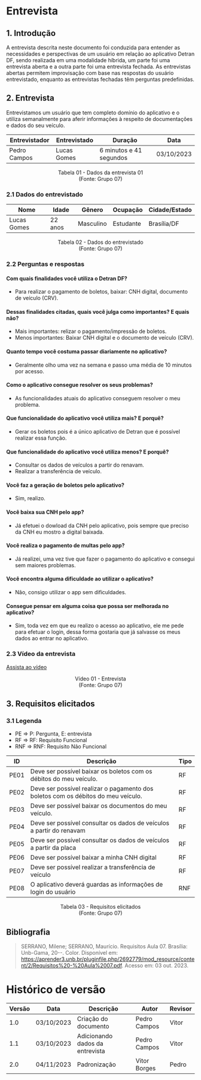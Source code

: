 # Entrevista

## 1. Introdução

A entrevista descrita neste documento foi conduzida para entender as necessidades e perspectivas de um usuário em relação ao aplicativo Detran DF, sendo realizada em uma modalidade híbrida, um parte foi uma entrevista aberta e a outra parte foi uma entrevista fechada. As entrevistas abertas permitem improvisação com base nas respostas do usuário entrevistado, enquanto as entrevistas fechadas têm perguntas predefinidas.

## 2. Entrevista

Entrevistamos um usuário que tem completo domínio do aplicativo e o utiliza semanalmente para aferir informações à respeito de documentações e dados do seu veículo.

| Entrevistador     | Entrevistado    | Duração | Data       |
| ----------------| --------------| ------| ---------|
| Pedro Campos | Lucas Gomes |     6 minutos e 41 segundos    | 03/10/2023 |

<p align="center">
Tabela 01 - Dados da entrevista 01<br>
(Fonte: Grupo 07)
</p>

### 2.1 Dados do entrevistado

| Nome            | Idade   | Gênero   | Ocupação  | Cidade/Estado |
| --------------| ------| -------| --------| ------------|
| Lucas Gomes | 22 anos | Masculino | Estudante | Brasília/DF   |

<p align="center">
Tabela 02 - Dados do entrevistado<br>
(Fonte: Grupo 07)
</p>

### 2.2 Perguntas e respostas

#### Com quais finalidades você utiliza o Detran DF?

* Para realizar o pagamento de boletos, baixar: CNH digital, documento de veículo (CRV).

#### Dessas finalidades citadas, quais você julga como importantes? E quais não?

* Mais importantes: relizar o pagamento/impressão de boletos.
* Menos importantes: Baixar CNH digital e o documento de veículo (CRV).

#### Quanto tempo você costuma passar diariamente no aplicativo?

* Geralmente olho uma vez na semana e passo uma média de 10 minutos por acesso.

#### Como o aplicativo consegue resolver os seus problemas?

* As funcionalidades atuais do aplicativo conseguem resolver o meu problema.

#### Que funcionalidade do aplicativo você utiliza mais? E porquê?

* Gerar os boletos pois é a único aplicativo de Detran que é possível realizar essa função.

#### Que funcionalidade do aplicativo você utiliza menos? E porquê?

* Consultar os dados de veículos a partir do renavam.
* Realizar a transferência de veículo.

#### Você faz a geração de boletos pelo aplicativo?

* Sim, realizo.

#### Você baixa sua CNH pelo app?

* Já efetuei o dowload da CNH pelo aplicativo, pois sempre que preciso da CNH eu mostro a digital baixada.

#### Você realiza o pagamento de multas pelo app?

* Já realizei, uma vez tive que fazer o pagamento do aplicativo e consegui sem maiores problemas.

#### Você encontra alguma dificuldade ao utilizar o aplicativo?

* Não, consigo utilizar o app sem dificuldades.

#### Consegue pensar em alguma coisa que possa ser melhorada no aplicativo?

* Sim, toda vez em que eu realizo o acesso ao aplicativo, ele me pede para efetuar o login, dessa forma gostaria que já salvasse os meus dados ao entrar no aplicativo.

### 2.3 Vídeo da entrevista

[Assista ao vídeo](https://youtu.be/RXudRhupgbA)

<p align="center">
Vídeo 01 - Entrevista<br>
(Fonte: Grupo 07)
</p>

## 3. Requisitos elicitados

### 3.1 Legenda

* PE => P: Pergunta, E: entrevista
* RF => RF: Requisito Funcional
* RNF => RNF: Requisito Não Funcional

| ID    | Descrição                                                     | Tipo  |
| ----| ------------------------------------------------------------| ----|
| PE01 | Deve ser possível baixar os boletos com os débitos do meu veículo. | RF |
| PE02 | Deve ser possível realizar o pagamento dos boletos com os débitos do meu veículo.  | RF |
| PE03 | Deve ser possível baixar os documentos do meu veículo. | RF |
| PE04 | Deve ser possível consultar os dados de veículos a partir do renavam | RF |
| PE05 | Deve ser possível consultar os dados de veículos a partir da placa | RF |
| PE06 | Deve ser possível baixar a minha CNH digital | RF |
| PE07 | Deve ser possível realizar a transferência de veículo | RF |
| PE08 | O aplicativo deverá guardas as informações de login do usuário | RNF |

<p align="center">
Tabela 03 - Requisitos elicitados<br>
(Fonte: Grupo 07)
</p>

## Bibliografia

> SERRANO, Milene; SERRANO, Maurício. Requisitos Aula 07. Brasília: Unb-Gama, 20--. Color. Disponível em: https://aprender3.unb.br/pluginfile.php/2692779/mod_resource/content/2/Requisitos%20-%20Aula%2007.pdf. Acesso em: 03 out. 2023.

# Histórico de versão

| Versão | Data       | Descrição            | Autor              | Revisor             |
| ------ | ---------- | -------------------- | ------------------ | ------------------- |
| 1.0    | 03/10/2023 | Criação do documento | Pedro Campos | Vitor |
| 1.1    | 03/10/2023 | Adicionando dados da entrevista | Pedro Campos | Vitor |
| 2.0 | 04/11/2023 | Padronização | Vitor Borges | Pedro |